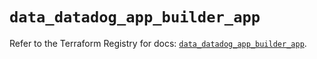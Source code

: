 # `data_datadog_app_builder_app`

Refer to the Terraform Registry for docs: [`data_datadog_app_builder_app`](https://registry.terraform.io/providers/datadog/datadog/3.68.0/docs/data-sources/app_builder_app).
